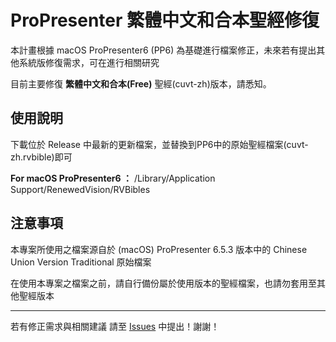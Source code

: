 # ProPresenter 繁體中文和合本聖經修復
本計畫根據 macOS ProPresenter6 (PP6) 為基礎進行檔案修正，未來若有提出其他系統版修復需求，可在進行相關研究

目前主要修復 **繁體中文和合本(Free)** 聖經(cuvt-zh)版本，請悉知。

## 使用說明

下載位於 Release 中最新的更新檔案，並替換到PP6中的原始聖經檔案(cuvt-zh.rvbible)即可

**For macOS ProPresenter6 ：** /Library/Application Support/RenewedVision/RVBibles

## 注意事項

本專案所使用之檔案源自於 (macOS) ProPresenter 6.5.3 版本中的 Chinese Union Version Traditional 原始檔案

在使用本專案之檔案之前，請自行備份屬於使用版本的聖經檔案，也請勿套用至其他聖經版本

------------------------------------------

若有修正需求與相關建議 請至 [Issues](https://github.com/calebweixun/ProPresenter6-ChineseBible-Fixup/issues) 中提出！謝謝！
